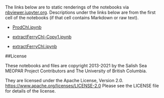 The links below are to static renderings of the notebooks via
[nbviewer.jupyter.org](https://nbviewer.jupyter.org/).
Descriptions under the links below are from the first cell of the notebooks
(if that cell contains Markdown or raw text).

* [ProdChl.ipynb](https://nbviewer.jupyter.org/github/SalishSeaCast/analysis-elise-2/blob/master/notebooks/forEvie/ProdChl.ipynb)  
    
* [extractFerryChl-Copy1.ipynb](https://nbviewer.jupyter.org/github/SalishSeaCast/analysis-elise-2/blob/master/notebooks/forEvie/extractFerryChl-Copy1.ipynb)  
    
* [extractFerryChl.ipynb](https://nbviewer.jupyter.org/github/SalishSeaCast/analysis-elise-2/blob/master/notebooks/forEvie/extractFerryChl.ipynb)  
    

##License

These notebooks and files are copyright 2013-2021
by the Salish Sea MEOPAR Project Contributors
and The University of British Columbia.

They are licensed under the Apache License, Version 2.0.
https://www.apache.org/licenses/LICENSE-2.0
Please see the LICENSE file for details of the license.
